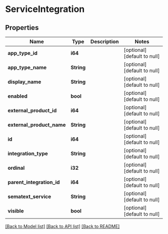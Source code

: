 # ServiceIntegration

## Properties
| Name                      | Type       | Description | Notes                        |
| ------------------------- | ---------- | ----------- | ---------------------------- |
| **app_type_id**           | **i64**    |             | [optional] [default to null] |
| **app_type_name**         | **String** |             | [optional] [default to null] |
| **display_name**          | **String** |             | [optional] [default to null] |
| **enabled**               | **bool**   |             | [optional] [default to null] |
| **external_product_id**   | **i64**    |             | [optional] [default to null] |
| **external_product_name** | **String** |             | [optional] [default to null] |
| **id**                    | **i64**    |             | [optional] [default to null] |
| **integration_type**      | **String** |             | [optional] [default to null] |
| **ordinal**               | **i32**    |             | [optional] [default to null] |
| **parent_integration_id** | **i64**    |             | [optional] [default to null] |
| **sematext_service**      | **String** |             | [optional] [default to null] |
| **visible**               | **bool**   |             | [optional] [default to null] |

[[Back to Model list]](../README.md#documentation-for-models) [[Back to API list]](../README.md#documentation-for-api-endpoints) [[Back to README]](../README.md)
